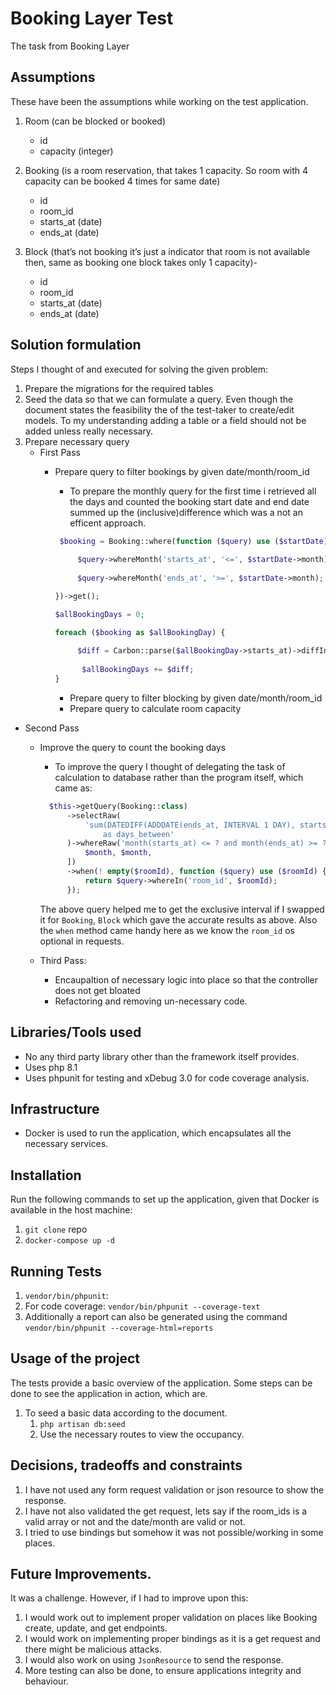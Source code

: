 # Booking Layer Test

The task from Booking Layer

## Assumptions
These have been the assumptions while working on the test application.
1. Room (can be blocked or booked)
   - id
   - capacity (integer)
2. Booking (is a room reservation, that takes 1 capacity. So room with 4 capacity can be booked 4 times for same date)
   - id
   - room_id
   - starts_at (date)
   - ends_at (date)
   
3. Block (that’s not booking it’s just a indicator that room is not available then, same as booking  one block takes only 1 capacity)-
   - id
   - room_id
   - starts_at (date)
   - ends_at (date)



## Solution formulation

Steps I thought of and executed for solving the given problem:

1. Prepare the migrations for the required tables
2. Seed the data so that we can formulate a query. Even though the document states the feasibility the 
of the test-taker to create/edit models. To my understanding adding a table or a field should not be added
unless really necessary.
3. Prepare necessary query
   - First Pass
     - Prepare query to filter bookings by given date/month/room_id
       - To prepare the monthly query for the first time i retrieved all the days and counted the booking 
       start date and end date summed up the (inclusive)difference which was a not an efficent approach. 
       ```php
        $booking = Booking::where(function ($query) use ($startDate) {
            
            $query->whereMonth('starts_at', '<=', $startDate->month);
            
            $query->whereMonth('ends_at', '>=', $startDate->month);
       
       })->get();
       
       $allBookingDays = 0;
       
       foreach ($booking as $allBookingDay) {
           
            $diff = Carbon::parse($allBookingDay->starts_at)->diffInDays(Carbon::parse($allBookingDay->ends_at)) + 1;
            
             $allBookingDays += $diff;
       }
       ```
     
       - Prepare query to filter blocking by given date/month/room_id
       - Prepare query to calculate room capacity
  - Second Pass
    - Improve the query to count the booking days
        - To improve the query I thought of delegating the task of calculation to database rather than the program itself,
      which came as:
      ```php 
        $this->getQuery(Booking::class)
            ->selectRaw(
                'sum(DATEDIFF(ADDDATE(ends_at, INTERVAL 1 DAY), starts_at))
                    as days_between'
            )->whereRaw('month(starts_at) <= ? and month(ends_at) >= ?', [
                $month, $month,
            ])
            ->when(! empty($roomId), function ($query) use ($roomId) {
                return $query->whereIn('room_id', $roomId);
            });
      ```
      The above query helped me to get the exclusive interval if I swapped it for `Booking`, `Block` which gave the 
    accurate results as above. Also the `when` method came handy here as we know the `room_id` os optional in requests.
    
    - Third Pass:
        - Encaupaltion of necessary logic into place so that the controller does not get bloated
        - Refactoring and removing un-necessary code.
      


## Libraries/Tools used
* No any third party library other than the framework itself provides.
* Uses php 8.1
* Uses phpunit for testing and xDebug 3.0 for code coverage analysis.

## Infrastructure
- Docker is used to run the application, which encapsulates all the necessary services.
## Installation

Run the following commands to set up the application, given that Docker is available in the host machine:

1. `git clone` repo
2. `docker-compose up -d`

## Running Tests
1. `vendor/bin/phpunit`:
1. For code coverage:  `vendor/bin/phpunit --coverage-text`
1. Additionally a report can also be generated using the command `vendor/bin/phpunit --coverage-html=reports`

## Usage of the project
The tests provide a basic overview of the application. Some steps can be done to see the application in action, which are.

1. To seed a basic data according to the document.
    1. `php artisan db:seed`
   2. Use the necessary routes to view the occupancy.

## Decisions, tradeoffs and constraints

1. I have not used any form request validation or json resource to show the response.
2. I have not also validated the get request, lets say if the room_ids is a valid array or not and the date/month are valid or not.
3. I tried to use bindings but somehow it was not possible/working in some places.
## Future Improvements.

It was a challenge. However, if I had to improve upon this:

1. I would work out to implement proper validation on places like Booking create, update, and get endpoints.
2. I would work on implementing proper bindings as it is a get request and there might be malicious attacks. 
3. I would also work on using `JsonResource` to send the response.
4. More testing can also be done, to ensure applications integrity and behaviour.
